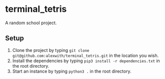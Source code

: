 # terminal_tetris

A random school project.

## Setup

1. Clone the project by typing `git clone git@github.com:alexwith/terminal_tetris.git` in the location you wish.
2. Install the dependencies by typing `pip3 install -r dependencies.txt` in the root directory.
3. Start an instance by typing `python3 .` in the root directory.
